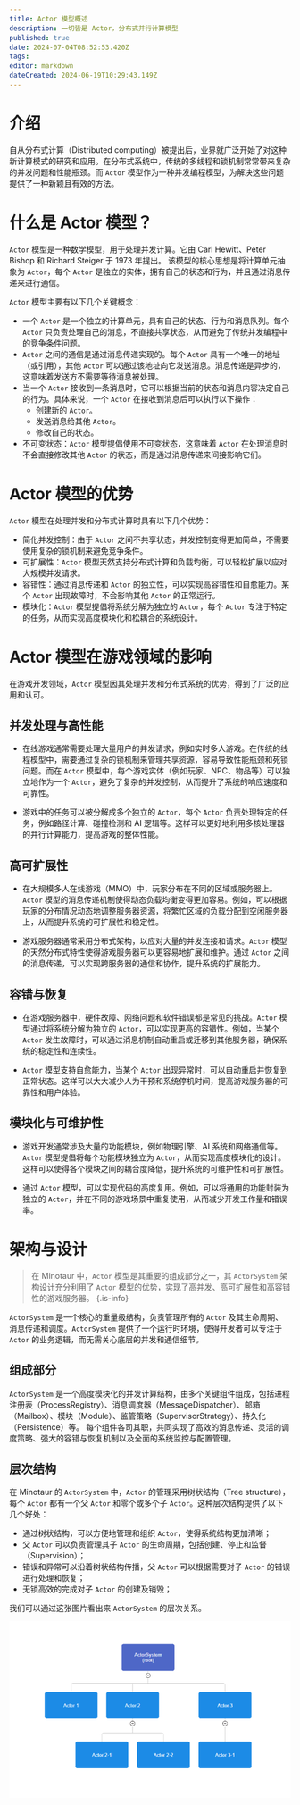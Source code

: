 ```yaml
---
title: Actor 模型概述
description: 一切皆是 Actor，分布式并行计算模型
published: true
date: 2024-07-04T08:52:53.420Z
tags: 
editor: markdown
dateCreated: 2024-06-19T10:29:43.149Z
---
```


# 介绍
自从分布式计算（Distributed computing）被提出后，业界就广泛开始了对这种新计算模式的研究和应用。在分布式系统中，传统的多线程和锁机制常常带来复杂的并发问题和性能瓶颈。而 `Actor` 模型作为一种并发编程模型，为解决这些问题提供了一种新颖且有效的方法。

# 什么是 Actor 模型？
`Actor` 模型是一种数学模型，用于处理并发计算。它由 Carl Hewitt、Peter Bishop 和 Richard Steiger 于 1973 年提出。
该模型的核心思想是将计算单元抽象为 `Actor`，每个 `Actor` 是独立的实体，拥有自己的状态和行为，并且通过消息传递来进行通信。

`Actor` 模型主要有以下几个关键概念：
- 一个 `Actor` 是一个独立的计算单元，具有自己的状态、行为和消息队列。每个 `Actor` 只负责处理自己的消息，不直接共享状态，从而避免了传统并发编程中的竞争条件问题。
- `Actor` 之间的通信是通过消息传递实现的。每个 `Actor` 具有一个唯一的地址（或引用），其他 `Actor` 可以通过该地址向它发送消息。消息传递是异步的，这意味着发送方不需要等待消息被处理。
- 当一个 `Actor` 接收到一条消息时，它可以根据当前的状态和消息内容决定自己的行为。具体来说，一个 `Actor` 在接收到消息后可以执行以下操作：
  - 创建新的 `Actor`。
  - 发送消息给其他 `Actor`。
  - 修改自己的状态。
- 不可变状态：`Actor` 模型提倡使用不可变状态，这意味着 `Actor` 在处理消息时不会直接修改其他 `Actor` 的状态，而是通过消息传递来间接影响它们。

# Actor 模型的优势
`Actor` 模型在处理并发和分布式计算时具有以下几个优势：
- 简化并发控制：由于 `Actor` 之间不共享状态，并发控制变得更加简单，不需要使用复杂的锁机制来避免竞争条件。
- 可扩展性：`Actor` 模型天然支持分布式计算和负载均衡，可以轻松扩展以应对大规模并发请求。
- 容错性：通过消息传递和 `Actor` 的独立性，可以实现高容错性和自愈能力。某个 `Actor` 出现故障时，不会影响其他 `Actor` 的正常运行。
- 模块化：`Actor` 模型提倡将系统分解为独立的 `Actor`，每个 `Actor` 专注于特定的任务，从而实现高度模块化和松耦合的系统设计。

# Actor 模型在游戏领域的影响
在游戏开发领域，`Actor` 模型因其处理并发和分布式系统的优势，得到了广泛的应用和认可。

## 并发处理与高性能
- 在线游戏通常需要处理大量用户的并发请求，例如实时多人游戏。在传统的线程模型中，需要通过复杂的锁机制来管理共享资源，容易导致性能瓶颈和死锁问题。而在 `Actor` 模型中，每个游戏实体（例如玩家、NPC、物品等）可以独立地作为一个 `Actor`，避免了复杂的并发控制，从而提升了系统的响应速度和可靠性。

- 游戏中的任务可以被分解成多个独立的 `Actor`，每个 `Actor` 负责处理特定的任务，例如路径计算、碰撞检测和 AI 逻辑等。这样可以更好地利用多核处理器的并行计算能力，提高游戏的整体性能。

## 高可扩展性
- 在大规模多人在线游戏（MMO）中，玩家分布在不同的区域或服务器上。`Actor` 模型的消息传递机制使得动态负载均衡变得更加容易。例如，可以根据玩家的分布情况动态地调整服务器资源，将繁忙区域的负载分配到空闲服务器上，从而提升系统的可扩展性和稳定性。

- 游戏服务器通常采用分布式架构，以应对大量的并发连接和请求。`Actor` 模型的天然分布式特性使得游戏服务器可以更容易地扩展和维护。通过 `Actor` 之间的消息传递，可以实现跨服务器的通信和协作，提升系统的扩展能力。

## 容错与恢复
- 在游戏服务器中，硬件故障、网络问题和软件错误都是常见的挑战。`Actor` 模型通过将系统分解为独立的 `Actor`，可以实现更高的容错性。例如，当某个 `Actor` 发生故障时，可以通过消息机制自动重启或迁移到其他服务器，确保系统的稳定性和连续性。

- `Actor` 模型支持自愈能力，当某个 `Actor` 出现异常时，可以自动重启并恢复到正常状态。这样可以大大减少人为干预和系统停机时间，提高游戏服务器的可靠性和用户体验。

## 模块化与可维护性
- 游戏开发通常涉及大量的功能模块，例如物理引擎、AI 系统和网络通信等。`Actor` 模型提倡将每个功能模块独立为 `Actor`，从而实现高度模块化的设计。这样可以使得各个模块之间的耦合度降低，提升系统的可维护性和可扩展性。

- 通过 `Actor` 模型，可以实现代码的高度复用。例如，可以将通用的功能封装为独立的 `Actor`，并在不同的游戏场景中重复使用，从而减少开发工作量和错误率。

# 架构与设计
> 在 Minotaur 中，`Actor` 模型是其重要的组成部分之一，其 `ActorSystem` 架构设计充分利用了 `Actor` 模型的优势，实现了高并发、高可扩展性和高容错性的游戏服务器。
{.is-info}

`ActorSystem` 是一个核心的重量级结构，负责管理所有的 `Actor` 及其生命周期、消息传递和调度。`ActorSystem` 提供了一个运行时环境，使得开发者可以专注于 `Actor` 的业务逻辑，而无需关心底层的并发和通信细节。

## 组成部分
`ActorSystem` 是一个高度模块化的并发计算结构，由多个关键组件组成，包括进程注册表（ProcessRegistry）、消息调度器（MessageDispatcher）、邮箱（Mailbox）、模块（Module）、监管策略（SupervisorStrategy）、持久化（Persistence）等。
每个组件各司其职，共同实现了高效的消息传递、灵活的调度策略、强大的容错与恢复机制以及全面的系统监控与配置管理。

## 层次结构
在 Minotaur 的 `ActorSystem` 中，`Actor` 的管理采用树状结构（Tree structure），每个 `Actor` 都有一个父 `Actor` 和零个或多个子 `Actor`。这种层次结构提供了以下几个好处：
- 通过树状结构，可以方便地管理和组织 `Actor`，使得系统结构更加清晰；
- 父 `Actor` 可以负责管理其子 `Actor` 的生命周期，包括创建、停止和监督（Supervision）；
- 错误和异常可以沿着树状结构传播，父 `Actor` 可以根据需要对子 `Actor` 的错误进行处理和恢复；
- 无锁高效的完成对子 `Actor` 的创建及销毁；

我们可以通过这张图片看出来 `ActorSystem` 的层次关系。

![actor-system-tree.png](/actor-system-tree.png)


